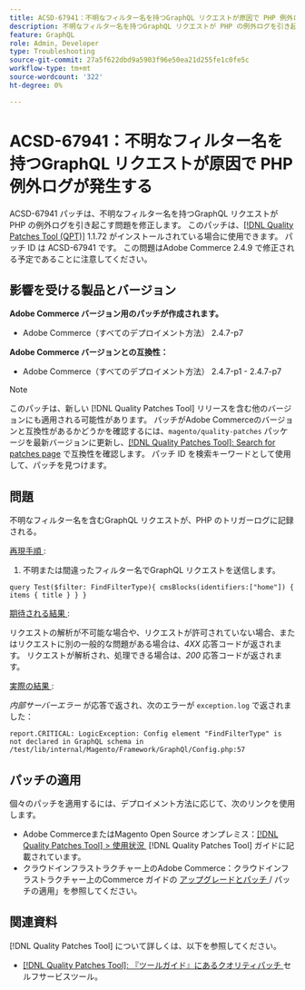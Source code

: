 ```yaml
---
title: ACSD-67941：不明なフィルター名を持つGraphQL リクエストが原因で PHP 例外ログが発生する
description: 不明なフィルター名を持つGraphQL リクエストが PHP の例外ログを引き起こすAdobe Commerceの問題を修正するために、ACSD-67941 パッチを適用してください。
feature: GraphQL
role: Admin, Developer
type: Troubleshooting
source-git-commit: 27a5f622dbd9a5903f96e50ea21d255fe1c0fe5c
workflow-type: tm+mt
source-wordcount: '322'
ht-degree: 0%

---
```



# ACSD-67941：不明なフィルター名を持つGraphQL リクエストが原因で PHP 例外ログが発生する

ACSD-67941 パッチは、不明なフィルター名を持つGraphQL リクエストが PHP の例外ログを引き起こす問題を修正します。 このパッチは、[[!DNL Quality Patches Tool (QPT)]](/help/tools/quality-patches-tool/quality-patches-tool-to-self-serve-quality-patches.md) 1.1.72 がインストールされている場合に使用できます。 パッチ ID は ACSD-67941 です。 この問題はAdobe Commerce 2.4.9 で修正される予定であることに注意してください。

## 影響を受ける製品とバージョン

**Adobe Commerce バージョン用のパッチが作成されます。**

* Adobe Commerce（すべてのデプロイメント方法） 2.4.7-p7

**Adobe Commerce バージョンとの互換性：**

* Adobe Commerce（すべてのデプロイメント方法） 2.4.7-p1 - 2.4.7-p7

>[!NOTE]
>
>このパッチは、新しい [!DNL Quality Patches Tool] リリースを含む他のバージョンにも適用される可能性があります。 パッチがAdobe Commerceのバージョンと互換性があるかどうかを確認するには、`magento/quality-patches` パッケージを最新バージョンに更新し、[[!DNL Quality Patches Tool]: Search for patches page](https://experienceleague.adobe.com/tools/commerce-quality-patches/index.html) で互換性を確認します。 パッチ ID を検索キーワードとして使用して、パッチを見つけます。

## 問題

不明なフィルター名を含むGraphQL リクエストが、PHP のトリガーログに記録される。

<u> 再現手順 </u>:

1. 不明または間違ったフィルター名でGraphQL リクエストを送信します。

```
query Test($filter: FindFilterType){ cmsBlocks(identifiers:["home"]) { items { title } } }
```

<u> 期待される結果 </u>:

リクエストの解析が不可能な場合や、リクエストが許可されていない場合、またはリクエストに別の一般的な問題がある場合は、*4XX* 応答コードが返されます。 リクエストが解析され、処理できる場合は、*200* 応答コードが返されます。

<u> 実際の結果 </u>:

*内部サーバーエラー* が応答で返され、次のエラーが `exception.log` で返されました：

```
report.CRITICAL: LogicException: Config element "FindFilterType" is not declared in GraphQL schema in /test/lib/internal/Magento/Framework/GraphQl/Config.php:57
```

## パッチの適用

個々のパッチを適用するには、デプロイメント方法に応じて、次のリンクを使用します。

* Adobe CommerceまたはMagento Open Source オンプレミス：[[!DNL Quality Patches Tool] > 使用状況 &#x200B;](/help/tools/quality-patches-tool/usage.md) [!DNL Quality Patches Tool] ガイドに記載されています。
* クラウドインフラストラクチャー上のAdobe Commerce：クラウドインフラストラクチャー上のCommerce ガイドの [&#x200B; アップグレードとパッチ &#x200B;](https://experienceleague.adobe.com/docs/commerce-cloud-service/user-guide/develop/upgrade/apply-patches.html)/ パッチの適用」を参照してください。

## 関連資料

[!DNL Quality Patches Tool] について詳しくは、以下を参照してください。

* [[!DNL Quality Patches Tool]: 『ツールガイド』にあるクオリティパッチ &#x200B;](/help/tools/quality-patches-tool/quality-patches-tool-to-self-serve-quality-patches.md) セルフサービスツール。
